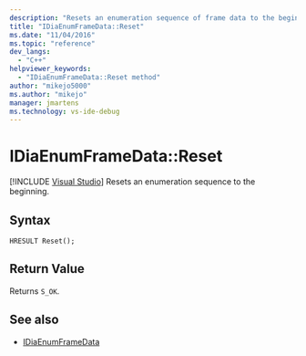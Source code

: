 ```yaml
---
description: "Resets an enumeration sequence of frame data to the beginning."
title: "IDiaEnumFrameData::Reset"
ms.date: "11/04/2016"
ms.topic: "reference"
dev_langs:
  - "C++"
helpviewer_keywords:
  - "IDiaEnumFrameData::Reset method"
author: "mikejo5000"
ms.author: "mikejo"
manager: jmartens
ms.technology: vs-ide-debug
---
```

# IDiaEnumFrameData::Reset

 [!INCLUDE [Visual Studio](~/includes/applies-to-version/vs-windows-only.md)]
Resets an enumeration sequence to the beginning.

## Syntax

```
HRESULT Reset();
```

## Return Value
 Returns `S_OK`.

## See also
- [IDiaEnumFrameData](../../debugger/debug-interface-access/idiaenumframedata.md)
